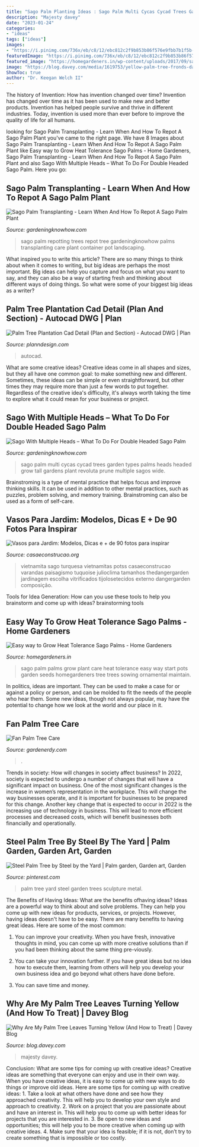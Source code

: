 ```yaml
---
title: "Sago Palm Planting Ideas : Sago Palm Multi Cycas Cycad Trees Garden Types Palms Heads Headed Grow Tall Gardens Plant Revoluta Prune Multiple Sagos Wide"
description: "Majesty davey"
date: "2023-01-24"
categories:
- "ideas"
tags: ["ideas"]
images:
- "https://i.pinimg.com/736x/eb/c8/12/ebc812c2f9b853b86f576e9fbb7b1f5b--yard-art-palm-trees.jpg"
featuredImage: "https://i.pinimg.com/736x/eb/c8/12/ebc812c2f9b853b86f576e9fbb7b1f5b--yard-art-palm-trees.jpg"
featured_image: "https://homegardeners.in/wp-content/uploads/2017/09/sago-plants-4.jpg"
image: "https://blog.davey.com/media/1619753/yellow-palm-tree-fronds-davey-tree.jpg?width=342&amp;height=280&amp;quality=100&amp;mode=crop&amp;scale=both"
ShowToc: true
author: "Dr. Keegan Welch II"
---
```



The history of Invention: How has invention changed over time?
Invention has changed over time as it has been used to make new and better products. Invention has helped people survive and thrive in different industries. Today, invention is used more than ever before to improve the quality of life for all humans.

	

		
looking for Sago Palm Transplanting - Learn When And How To Repot A Sago Palm Plant you've came to the right page. We have 8 Images about Sago Palm Transplanting - Learn When And How To Repot A Sago Palm Plant like Easy way to Grow Heat Tolerance Sago Palms - Home Gardeners, Sago Palm Transplanting - Learn When And How To Repot A Sago Palm Plant and also Sago With Multiple Heads – What To Do For Double Headed Sago Palm. Here you go:
		
    
## Sago Palm Transplanting - Learn When And How To Repot A Sago Palm Plant

<img loading=lazy src="https://www.gardeningknowhow.com/wp-content/uploads/2015/09/sago-pot.jpg" onerror="this.onerror=null;this.src='https://tse3.mm.bing.net/th?id=OIP.vqX1XIAuzyfGbf3cU9VmEQHaJ4&amp;pid=15.1';" alt="Sago Palm Transplanting - Learn When And How To Repot A Sago Palm Plant">

_Source: gardeningknowhow.com_

>sago palm repotting trees repot tree gardeningknowhow palms transplanting care plant container pot landscaping. 

	

What inspired you to write this article?
There are so many things to think about when it comes to writing, but big ideas are perhaps the most important. Big ideas can help you capture and focus on what you want to say, and they can also be a way of starting fresh and thinking about different ways of doing things. So what were some of your biggest big ideas as a writer?

    
## Palm Tree Plantation Cad Detail (Plan And Section) - Autocad DWG | Plan

<img loading=lazy src="https://www.planndesign.com/sites/default/files/styles/1200x620/public/2021/01/palm-tree-plantation-cad-detail-plan-and-section-.jpg?itok=1UWWZtR_" onerror="this.onerror=null;this.src='https://tse2.mm.bing.net/th?id=OIP.kzOtPvWR3bdrRQAKcYC_xQHaD0&amp;pid=15.1';" alt="Palm Tree Plantation Cad Detail (Plan and Section) - Autocad DWG | Plan">

_Source: planndesign.com_

>autocad. 

	

What are some creative ideas?
Creative ideas come in all shapes and sizes, but they all have one common goal: to make something new and different. Sometimes, these ideas can be simple or even straightforward, but other times they may require more than just a few words to put together. Regardless of the creative idea's difficulty, it's always worth taking the time to explore what it could mean for your business or project.

    
## Sago With Multiple Heads – What To Do For Double Headed Sago Palm

<img loading=lazy src="http://www.gardeningknowhow.com/wp-content/uploads/2013/03/multi-sago.jpg" onerror="this.onerror=null;this.src='https://tse3.mm.bing.net/th?id=OIP.-8jmHevCMjISXvPE4Sm2CwHaFj&amp;pid=15.1';" alt="Sago With Multiple Heads – What To Do For Double Headed Sago Palm">

_Source: gardeningknowhow.com_

>sago palm multi cycas cycad trees garden types palms heads headed grow tall gardens plant revoluta prune multiple sagos wide. 

	

Brainstroming is a type of mental practice that helps focus and improve thinking skills. It can be used in addition to other mental practices, such as puzzles, problem solving, and memory training. Brainstroming can also be used as a form of self-care.

    
## Vasos Para Jardim: Modelos, Dicas E + De 90 Fotos Para Inspirar

<img loading=lazy src="https://casaeconstrucao.org/wp-content/uploads/2016/10/Vasos-para-Jardim-interno-azul.jpg" onerror="this.onerror=null;this.src='https://tse4.mm.bing.net/th?id=OIP.Le-TX1m7UoeffXN-yZMUXwHaJ4&amp;pid=15.1';" alt="Vasos para Jardim: Modelos, Dicas e + de 90 fotos para inspirar">

_Source: casaeconstrucao.org_

>vietnamita sago turquesa vietnamitas potss casaeconstrucao varandas paisagismo tuquoise julioclima tamanhos thedangergarden jardinagem escolha vitrificados tijolosetecidos externo dangergarden composição. 

	

Tools for Idea Generation: How can you use these tools to help you brainstorm and come up with ideas?
brainstorming tools 
    
## Easy Way To Grow Heat Tolerance Sago Palms - Home Gardeners

<img loading=lazy src="https://homegardeners.in/wp-content/uploads/2017/09/sago-plants-4.jpg" onerror="this.onerror=null;this.src='https://tse2.mm.bing.net/th?id=OIP.jG6ez52Z-WpqVvDZfxuGxAHaLR&amp;pid=15.1';" alt="Easy way to Grow Heat Tolerance Sago Palms - Home Gardeners">

_Source: homegardeners.in_

>sago palm palms grow plant care heat tolerance easy way start pots garden seeds homegardeners tree trees sowing ornamental maintain. 

	

In politics, ideas are important. They can be used to make a case for or against a policy or person, and can be molded to fit the needs of the people who hear them. Some new ideas, though not always popular, may have the potential to change how we look at the world and our place in it.

    
## Fan Palm Tree Care

<img loading=lazy src="https://pixfeeds.com/images/16/431009/1200-452456-chinese-fan-palm-tree.jpg" onerror="this.onerror=null;this.src='https://tse2.mm.bing.net/th?id=OIP.tGAsZFtX0XpIpPN6Vq1FbQHaE6&amp;pid=15.1';" alt="Fan Palm Tree Care">

_Source: gardenerdy.com_

>. 

	

Trends in society: How will changes in society affect business?
In 2022, society is expected to undergo a number of changes that will have a significant impact on business. One of the most significant changes is the increase in women’s representation in the workplace. This will change the way businesses operate, and it is important for businesses to be prepared for this change. Another key change that is expected to occur in 2022 is the increasing use of technology in business. This will lead to more efficient processes and decreased costs, which will benefit businesses both financially and operationally.

    
## Steel Palm Tree By Steel By The Yard | Palm Garden, Garden Art, Garden

<img loading=lazy src="https://i.pinimg.com/736x/eb/c8/12/ebc812c2f9b853b86f576e9fbb7b1f5b--yard-art-palm-trees.jpg" onerror="this.onerror=null;this.src='https://tse4.mm.bing.net/th?id=OIP.2hIHoMAq4bouqEFACbIPMAHaJ3&amp;pid=15.1';" alt="Steel Palm Tree by Steel by the Yard | Palm garden, Garden art, Garden">

_Source: pinterest.com_

>palm tree yard steel garden trees sculpture metal. 

	

The Benefits of Having Ideas: What are the benefits ofhaving ideas?
Ideas are a powerful way to think about and solve problems. They can help you come up with new ideas for products, services, or projects. However, having ideas doesn't have to be easy. There are many benefits to having great ideas. Here are some of the most common:
1) You can improve your creativity. When you have fresh, innovative thoughts in mind, you can come up with more creative solutions than if you had been thinking about the same thing pre-viously.

2) You can take your innovation further. If you have great ideas but no idea how to execute them, learning from others will help you develop your own business idea and go beyond what others have done before.

3) You can save time and money.

    
## Why Are My Palm Tree Leaves Turning Yellow (And How To Treat) | Davey Blog

<img loading=lazy src="https://blog.davey.com/media/1619753/yellow-palm-tree-fronds-davey-tree.jpg?width=342&amp;height=280&amp;quality=100&amp;mode=crop&amp;scale=both" onerror="this.onerror=null;this.src='https://tse3.mm.bing.net/th?id=OIP.kkd9vr4xtpG2S-bX3f7UDQAAAA&amp;pid=15.1';" alt="Why Are My Palm Tree Leaves Turning Yellow (And How to Treat) | Davey Blog">

_Source: blog.davey.com_

>majesty davey. 

	

Conclusion: What are some tips for coming up with creative ideas?
Creative ideas are something that everyone can enjoy and use in their own way. When you have creative ideas, it is easy to come up with new ways to do things or improve old ideas. Here are some tips for coming up with creative ideas: 1. Take a look at what others have done and see how they approached creativity. This will help you to develop your own style and approach to creativity. 2. Work on a project that you are passionate about and have an interest in. This will help you to come up with better ideas for projects that you are interested in. 3. Be open to new ideas and opportunities; this will help you to be more creative when coming up with creative ideas. 4. Make sure that your idea is feasible; if it is not, don’t try to create something that is impossible or too costly. 
